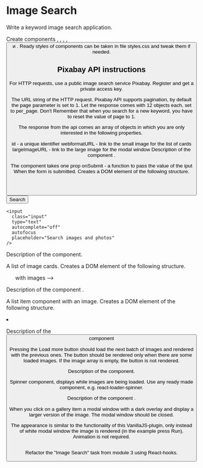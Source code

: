 # Image Search

Write a keyword image search application. 

Create components <Searchbar>, <ImageGallery>, <ImageGalleryItem>, <Loader>, <Button> и <Modal>. Ready styles of components can be taken in file styles.css and tweak them if needed.

## Pixabay API instructions

For HTTP requests, use a public image search service Pixabay. Register and get a private access key.

The URL string of the HTTP request.
Pixabay API supports pagination, by default the page parameter is set to 1. Let the response comes with 12 objects each, set to per_page. Don't Remember that when you search for a new keyword, you have to reset the value of page to 1.

The response from the api comes an array of objects in which you are only interested in the following properties.

id - a unique identifier
webformatURL - link to the small image for the list of cards
largeImageURL - link to the large image for the modal window
Description of the component <Searchbar>.​

The component takes one prop onSubmit - a function to pass the value of the iput When the form is submitted. Creates a DOM element of the following structure.

<header class="searchbar">
  <form class="form">
    <button type="submit" class="button">
      <span class="button-label">Search</span>
    </button>

    <input
      class="input"
      type="text"
      autocomplete="off"
      autofocus
      placeholder="Search images and photos"
    />
  </form>
</header>

Description of the <ImageGallery> component.​

A list of image cards. Creates a DOM element of the following structure.

<ul class="gallery">
  <! -- Set <li>
  with images -->
</ul>

Description of the component <ImageGalleryItem>.​

A list item component with an image. Creates a DOM element of the following structure.

<li class="gallery-item">
  <img src="" alt="" />
</li>

Description of the <Button> component​

Pressing the Load more button should load the next batch of Images and rendered with the previous ones. The button should be rendered only when there are some loaded images. If the image array is empty, the button is not rendered.

Description of the <Loader> component.​

Spinner component, displays while images are being loaded. Use any ready made component, e.g. react-loader-spinner.

Description of the component <Modal>.​

When you click on a gallery item a modal window with a dark overlay and display a larger version of the image. The modal window should be closed.

The appearance is similar to the functionality of this VanillaJS-plugin, only instead of white modal window the image is rendered (in the example press Run). Animation is not required.

<div class="overlay">
  <div class="modal">
    <img src="" alt="" />
  </div>
</div>

Refactor the "Image Search" task from module 3 using React-hooks.
